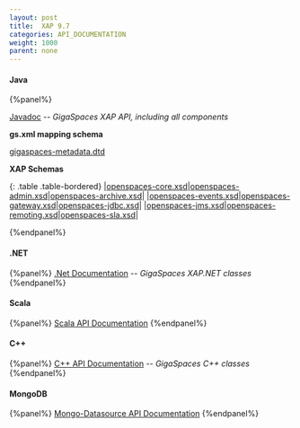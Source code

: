 ```yaml
---
layout: post
title:  XAP 9.7
categories: API_DOCUMENTATION
weight: 1000
parent: none
---
```



#### Java

{%panel%}

[Javadoc](http://www.gigaspaces.com/docs/JavaDoc9.7/index.html) -- _GigaSpaces XAP API, including all components_

**gs.xml mapping schema**

[gigaspaces-metadata.dtd](./schema-9.7/gs.html)

**XAP Schemas**

{: .table .table-bordered}
|[openspaces-core.xsd](./schema-9.7/core.html)|[openspaces-admin.xsd](./schema-9.7/admin.html)|[openspaces-archive.xsd](./schema-9.7/archive.html)|
|[openspaces-events.xsd](./schema-9.7/events.html)|[openspaces-gateway.xsd](./schema-9.7/gateway.html)|[openspaces-jdbc.xsd](./schema-9.7/jdbc.html)|
|[openspaces-jms.xsd](./schema-9.7/jms.html)|[openspaces-remoting.xsd](./schema-9.7/remoting.html)|[openspaces-sla.xsd](./schema-9.7/sla.html)|


{%endpanel%}

#### .NET
{%panel%}
[.Net Documentation](http://www.gigaspaces.com/docs/dotnetdocs9.7) -- _GigaSpaces XAP.NET classes_
{%endpanel%}

#### Scala
{%panel%}
[Scala API Documentation](http://www.gigaspaces.com/docs/scaladocs9.7)
{%endpanel%}

#### C++
{%panel%}
[C+\+ API Documentation](http://www.gigaspaces.com/docs/cppdocs9.7) -- _GigaSpaces C+\+ classes_
{%endpanel%}

#### MongoDB
{%panel%}
[Mongo-Datasource API Documentation](http://www.gigaspaces.com/docs/mongoeds-docs9.7/apidocs/)
{%endpanel%}



